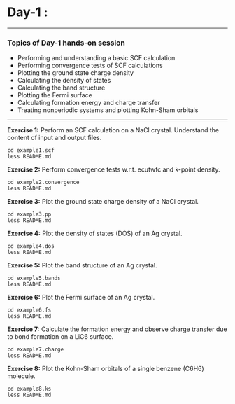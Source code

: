 # Day-1 :
---------

### Topics of Day-1 hands-on session

- Performing and understanding a basic SCF calculation
- Performing convergence tests of SCF calculations
- Plotting the ground state charge density
- Calculating the density of states
- Calculating the band structure
- Plotting the Fermi surface
- Calculating formation energy and charge transfer
- Treating nonperiodic systems and plotting Kohn-Sham orbitals

-----------

**Exercise 1:** Perform an SCF calculation
                on a NaCl crystal.
                Understand the content of
                input and output files.

    cd example1.scf
    less README.md

**Exercise 2:** Perform convergence tests
                w.r.t. ecutwfc and k-point density.

    cd example2.convergence
    less README.md

**Exercise 3:** Plot the ground state charge density
                of a NaCl crystal.

    cd example3.pp
    less README.md

**Exercise 4:** Plot the density of states (DOS) of
                an Ag crystal.

    cd example4.dos
    less README.md

**Exercise 5:** Plot the band structure of
                an Ag crystal.

    cd example5.bands
    less README.md

**Exercise 6:** Plot the Fermi surface of
                an Ag crystal.

    cd example6.fs
    less README.md

**Exercise 7:** Calculate the formation energy and observe
                charge transfer due to bond formation on a LiC6 surface.

    cd example7.charge
    less README.md

**Exercise 8:** Plot the Kohn-Sham orbitals of a single benzene (C6H6) molecule.

    cd example8.ks
    less README.md
